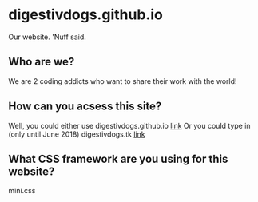 # digestivdogs.github.io

Our website. 'Nuff said.

## Who are we?

We are 2 coding addicts who want to share their work with the world!

## How can you acsess this site?

Well, you could either use digestivdogs.github.io [link](https://digestivdogs.github.io/)
Or you could type in (only until June 2018) digestivdogs.tk [link](https://digestivdogs.tk/)

## What CSS framework are you using for this website?

mini.css
